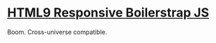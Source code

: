 # [HTML9 Responsive Boilerstrap JS](https://html9responsiveboilerstrapjs.com/)

Boom. Cross-universe compatible.
